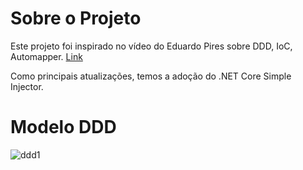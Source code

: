 # Sobre o Projeto
Este projeto foi inspirado no vídeo do Eduardo Pires sobre DDD, IoC, Automapper. [Link](https://www.eduardopires.net.br/2014/10/tutorial-asp-net-mvc-5-ddd-ef-automapper-ioc-dicas-e-truques/)

Como principais atualizações, temos a adoção do .NET Core Simple Injector.

# Modelo DDD
![ddd1](https://github.com/RodJunio/ProjetoModeloDDD/assets/90984407/1b11d24d-9013-4f45-921b-5da84f0bef40)
